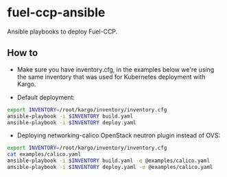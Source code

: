 fuel-ccp-ansible
================

Ansible playbooks to deploy Fuel-CCP.


How to
------

* Make sure you have inventory.cfg, in the examples below we're using the same
inventory that was used for Kubernetes deployment with Kargo.

* Default deployment:

```bash
export INVENTORY=/root/kargo/inventory/inventory.cfg
ansible-playbook -i $INVENTORY build.yaml
ansible-playbook -i $INVENTORY deploy.yaml
```

* Deploying networking-calico OpenStack neutron plugin instead of OVS:

```bash
export INVENTORY=/root/kargo/inventory/inventory.cfg
cat examples/calico.yaml
ansible-playbook -i $INVENTORY build.yaml -e @examples/calico.yaml
ansible-playbook -i $INVENTORY deploy.yaml -e @examples/calico.yaml
```
